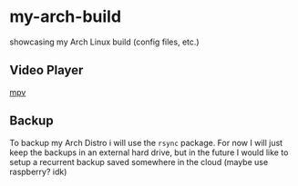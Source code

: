 # my-arch-build
showcasing my Arch Linux build (config files, etc.)

## Video Player
[mpv](https://mpv.io/)

## Backup
To backup my Arch Distro i will use the ```rsync``` package. For now I will just keep the backups in an external hard drive, but in the future I would like to setup a recurrent backup saved somewhere in the cloud (maybe use raspberry? idk)
